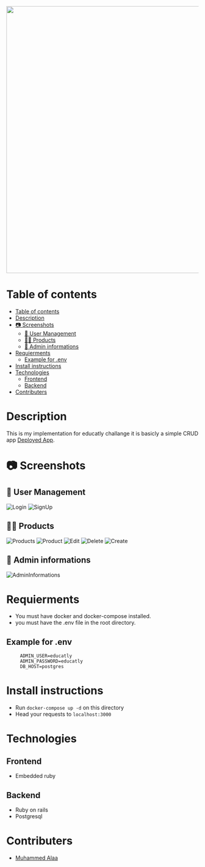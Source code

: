 <p align="center"> 
    <img src="public/favicon.ico" width="700"/>
</p>

# Table of contents

- [Table of contents](#table-of-contents)
- [Description](#description)
- [📷 Screenshots](#-screenshots)
  - [🔑 User Management](#-user-management)
  - [🙍‍♂️ Products](#️-products)
  - [🔐 Admin informations](#-admin-informations)
- [Requierments](#requierments)
  - [Example for .env](#example-for-env)
- [Install instructions](#install-instructions)
- [Technologies](#technologies)
  - [Frontend](#frontend)
  - [Backend](#backend)
- [Contributers](#contributers)

# Description

This is my implementation for educatly challange it is basicly a simple CRUD app [Deployed App](https://pure-sands-67658.herokuapp.com).

# 📷 Screenshots

## 🔑 User Management

![Login](./screenshots/login.png)
![SignUp](./screenshots/admin.png)

## 🙍‍♂️ Products

![Products](./screenshots/products.png)
![Product](./screenshots/product.png)
![Edit](./screenshots/edit_product.png)
![Delete](./screenshots/delete_product.png)
![Create](./screenshots/new_product.png)

## 🔐 Admin informations

![AdminInformations](./screenshots/admin.png)

# Requierments
- You must have docker and docker-compose installed.
- you must have the .env file in the root directory.
## Example for .env
```
     ADMIN_USER=educatly
     ADMIN_PASSWORD=educatly
     DB_HOST=postgres
```
# Install instructions
- Run `docker-compose up -d` on this directory
- Head your requests to `localhost:3000`
# Technologies

## Frontend

- Embedded ruby

## Backend

- Ruby on rails
- Postgresql

# Contributers

- [Muhammed Alaa](https://github.com/MuhammeedAlaa)
